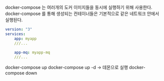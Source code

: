 docker-compose 는 여러개의 도커 이미지들을 동시에 실행하기 위해 사용한다.  
docker-compose 를 통해 생성되는 컨테이너들은 기본적으로 같은 네트워크 안에서 실행된다.

```yml
version: "3"
services:
    app: myapp
    ///...
    
    app-mq: myapp-mq
    ///...

```

docker-compose up 
docker-compose up -d -> 데몬으로 실행
docker-compose down